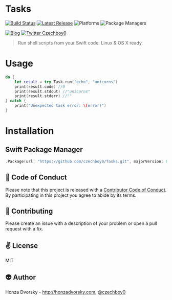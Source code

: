 # Tasks

[![Build Status](https://travis-ci.org/czechboy0/Tasks.svg?branch=master)](https://travis-ci.org/czechboy0/Tasks)
[![Latest Release](https://img.shields.io/github/release/czechboy0/tasks.svg)](https://github.com/czechboy0/tasks/releases/latest)
![Platforms](https://img.shields.io/badge/platforms-Linux%20%7C%20OS%20X-blue.svg)
![Package Managers](https://img.shields.io/badge/package%20managers-SwiftPM-yellow.svg)

[![Blog](https://img.shields.io/badge/blog-honzadvorsky.com-green.svg)](http://honzadvorsky.com)
[![Twitter Czechboy0](https://img.shields.io/badge/twitter-czechboy0-green.svg)](http://twitter.com/czechboy0)

> Run shell scripts from your Swift code. Linux &amp; OS X ready.

# Usage

```swift
do {
	let result = try Task.run("echo", "unicorns")
	print(result.code) //0
	print(result.stdout) //"unicorns"
	print(result.stderr) //""
} catch {
	print("Unexpected task error: \(error)")
}
```

# Installation

## Swift Package Manager

```swift
.Package(url: "https://github.com/czechboy0/Tasks.git", majorVersion: 0, minor: 1)
```

:blue_heart: Code of Conduct
------------
Please note that this project is released with a [Contributor Code of Conduct](./CODE_OF_CONDUCT.md). By participating in this project you agree to abide by its terms.

:gift_heart: Contributing
------------
Please create an issue with a description of your problem or open a pull request with a fix.

:v: License
-------
MIT

:alien: Author
------
Honza Dvorsky - http://honzadvorsky.com, [@czechboy0](http://twitter.com/czechboy0)
